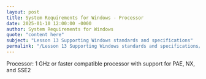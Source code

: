 ```yaml
---
layout: post
title: System Requirements for Windows - Processor
date: 2025-01-10 12:00:00 -0000
author: System Requirements for Windows
quote: "content here"
subject: "Lesson 13 Supporting Windows standards and specifications"
permalink: "/Lesson 13 Supporting Windows standards and specifications/System Requirements for Windows/System Requirements for Windows - Processor"
---
```


Processor: 1 GHz or faster compatible processor with support for PAE, NX, and SSE2
